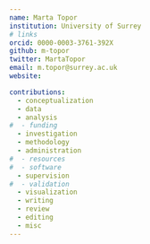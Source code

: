 ```yaml
---
name: Marta Topor
institution: University of Surrey
# links
orcid: 0000-0003-3761-392X
github: m-topor
twitter: MartaTopor
email: m.topor@surrey.ac.uk
website:

contributions:
  - ​conceptualization
  - data
  - analysis
#  - funding​
  - ​investigation
  - ​methodology
  - administration​
#  - ​resources
#  - ​software
  - ​supervision
#  - ​validation
  - ​visualization
  - writing
  - review
  - editing
  - misc
---
```

